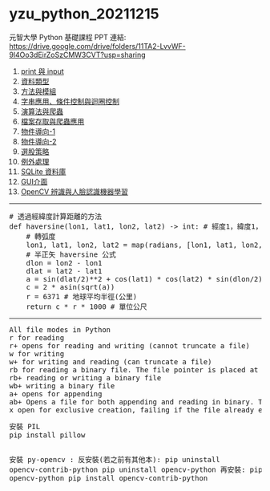# yzu_python_20211215
元智大學 Python 基礎課程
PPT 連結: 
https://drive.google.com/drive/folders/11TA2-LvvWF-9l4Oo3dEirZoSzCMW3CVT?usp=sharing

<ol>
    <li><a href="https://github.com/vincenttuan/yzu_python_20211215/tree/main/day1">print 與 input</a></li>
    <li><a href="https://github.com/vincenttuan/yzu_python_20211215/tree/main/day2">資料類型</a></li>
    <li><a href="https://github.com/vincenttuan/yzu_python_20211215/tree/main/day3">方法與模組</a></li>
    <li><a href="https://github.com/vincenttuan/yzu_python_20211215/tree/main/day4">字串應用、條件控制與迴圈控制</a></li>
    <li><a href="https://github.com/vincenttuan/yzu_python_20211215/tree/main/day5">演算法與爬蟲</a></li>
    <li><a href="https://github.com/vincenttuan/yzu_python_20211215/tree/main/day6">檔案存取與爬蟲應用</a></li>
    <li><a href="https://github.com/vincenttuan/yzu_python_20211215/tree/main/day6_oo">物件導向-1</a></li>
    <li><a href="https://github.com/vincenttuan/yzu_python_20211215/tree/main/day7_oo">物件導向-2</a></li>
    <li><a href="https://github.com/vincenttuan/yzu_python_20211215/tree/main/day7_twii">選股策略</a></li>
    <li><a href="https://github.com/vincenttuan/yzu_python_20211215/tree/main/day8">例外處理</a></li>
    <li><a href="https://github.com/vincenttuan/yzu_python_20211215/tree/main/day8_sqlite">SQLite 資料庫</a></li>
    <li><a href="https://github.com/vincenttuan/yzu_python_20211215/tree/main/day9">GUI介面</a></li>
    <li><a href="https://github.com/vincenttuan/yzu_python_20211215/tree/main/day10">OpenCV 辨識與人臉認識機器學習</a></li>
</ol>

<hr>
<pre>
# 透過經緯度計算距離的方法
def haversine(lon1, lat1, lon2, lat2) -> int: # 經度1，緯度1，經度2，緯度2）
    # 轉弧度
    lon1, lat1, lon2, lat2 = map(radians, [lon1, lat1, lon2, lat2])
    # 半正矢 haversine 公式
    dlon = lon2 - lon1
    dlat = lat2 - lat1
    a = sin(dlat/2)**2 + cos(lat1) * cos(lat2) * sin(dlon/2)**2
    c = 2 * asin(sqrt(a))
    r = 6371 # 地球平均半徑(公里)
    return c * r * 1000 # 單位公尺
</pre>
<hr>
<pre>
All file modes in Python
r for reading
r+ opens for reading and writing (cannot truncate a file)
w for writing
w+ for writing and reading (can truncate a file)
rb for reading a binary file. The file pointer is placed at the beginning of the file.
rb+ reading or writing a binary file
wb+ writing a binary file
a+ opens for appending
ab+ Opens a file for both appending and reading in binary. The file pointer is at the end of the file if the file exists. The file opens in the append mode.
x open for exclusive creation, failing if the file already exists (Python 3)
</pre>
<pre>
安裝 PIL
pip install pillow

安裝 py-opencv :
反安裝(若之前有其他本):
pip uninstall opencv-contrib-python
pip uninstall opencv-python
再安裝:
pip install opencv-python
pip install opencv-contrib-python
</pre>

